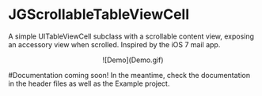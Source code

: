 JGScrollableTableViewCell
=========================

A simple UITableViewCell subclass with a scrollable content view, exposing an accessory view when scrolled. Inspired by the iOS 7 mail app.

<center>
![Demo](Demo.gif)
</center>

#Documentation coming soon!
In the meantime, check the documentation in the header files as well as the Example project.
